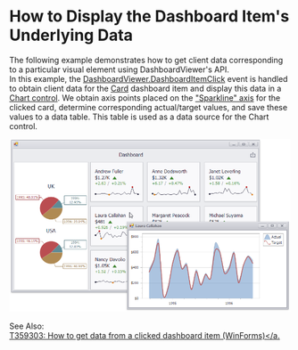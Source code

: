 # How to Display the Dashboard Item's Underlying Data


The following example demonstrates how to get client data corresponding to a particular visual element using DashboardViewer's API.<br>In this example, the <a href="http://documentation.devexpress.com/#Dashboard/DevExpressDashboardWinDashboardViewer_DashboardItemClicktopic">DashboardViewer.DashboardItemClick</a> event is handled to obtain client data for the <a href="http://documentation.devexpress.com/#Dashboard/CustomDocument15263">Card</a> dashboard item and display this data in a <a href="http://documentation.devexpress.com/#WindowsForms/CustomDocument8117">Chart control</a>. We obtain axis points placed on the <a href="http://documentation.devexpress.com/#Dashboard/DevExpressDashboardCommonDashboardDataAxisNamesMembersTopicAll">"Sparkline" axis</a> for the clicked card, determine corresponding actual/target values, and save these values to a data table. This table is used as a data source for the Chart control. 

![](https://github.com/BrianDX/how-to-obtain-a-dashboard-items-client-data-in-the-winforms-viewer-t140553/blob/18.1.3%2B/images/winforms-dashboard-obtain-client-data-click.png)

See Also:<br><a href="https://www.devexpress.com/Support/Center/p/T359303">T359303: How to get data from a clicked dashboard item (WinForms)</a.




